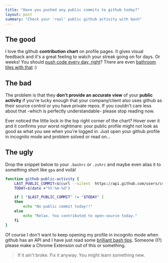 ```yaml
---
title: "Have you pushed any public commits to github today?"
layout: post
summary: "Check your 'real' public github activity with bash"
---
```


## The good

I love the github **contribution chart** on profile pages. It gives visual feedback and it's a great feeling to watch your streak going on for days. Or weeks! You should [push code every day, right](http://ejohn.org/blog/write-code-every-day/)? There are even [bathroom tiles with that](https://twitter.com/mrdougal/statuses/442929113733410816) :)

## The bad

The problem is that they **don't provide an accurate view** of your **public activity** if you're lucky enough that your company/client also uses github as their source control or you have private repos. If you couldn't care less about that -which is perfectly understandable- please stop reading now.

Ever noticed the little lock in the top right corner of the chart? Hover over it and it confirms your worst nightmare: your public profile might not look as good as what you see when you're logged in. Just open your github profile in incognito mode and problem solved or read on...

## The ugly

Drop the snippet below to your ```.bashrc``` or ```.zshrc``` and maybe even alias it to something short like ```gpa``` and voilà!

```bash
function github-public-activity {
    LAST_PUBLIC_COMMIT=$(curl --silent  https://api.github.com/users/csabapalfi/events | grep created_at | sed -e "s/.* \"//" -e "s/T.*//"  | head -1)
    TODAY=$(date +"%Y-%m-%d")

    if [ "$LAST_PUBLIC_COMMIT" != "$TODAY" ]
    then
        echo "No public commit today!!"
    else
        echo "Relax. You contributed to open-source today."
    fi
}
```

Of course I don't want to keep opening my profile in incognito mode when github has an API and I have just read some [brilliant bash tips](http://robertmuth.blogspot.co.uk/2012/08/better-bash-scripting-in-15-minutes.html). Someone (I?) please make a Chrome Extension out of this or something.

> If it ain't broke. Fix it anyway. You might learn something new.
